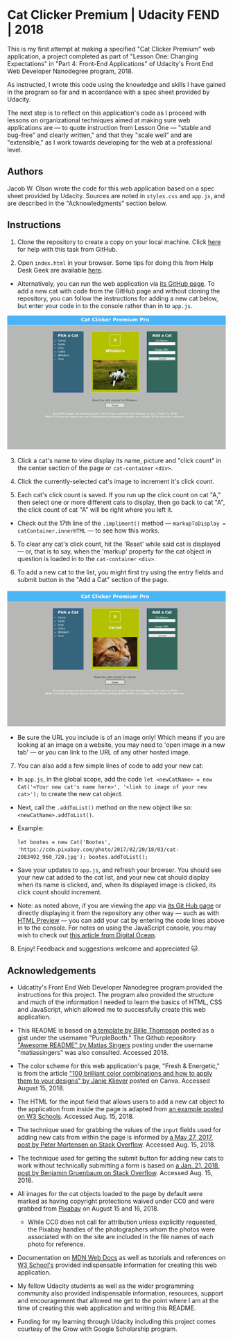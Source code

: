 # Cat Clicker Premium | Udacity FEND | 2018

This is my first attempt at making a specified "Cat Clicker Premium" web application, a project completed as part of "Lesson One: Changing Expectations" in "Part 4: Front-End Applications" of Udacity's Front End Web Developer Nanodegree program, 2018.

As instructed, I wrote this code using the knowledge and skills I have gained in the program so far and in accordance with a spec sheet provided by Udacity.

The next step is to reflect on this application's code as I proceed with lessons on organizational techniques aimed at making sure web applications are — to quote instruction from Lesson One — "stable and bug-free" and clearly written," and that they "scale well" and are "extensible," as I work towards developing for the web at a professional level.

## Authors

Jacob W. Olson wrote the code for this web application based on a spec sheet provided by Udacity. Sources are noted in `styles.css` and `app.js`, and are described in the "Acknowledgments" section below.

## Instructions

1. Clone the repository to create a copy on your local machine. Click [here](https://help.github.com/articles/cloning-a-repository/ "GitHub Help — Clone a Repository") for help with this task from GitHub.

2. Open `index.html` in your browser. Some tips for doing this from Help Desk Geek are available [here](https://helpdeskgeek.com/how-to/open-an-html-file-in-google-chrome/ ).

  * Alternatively, you can run the web application via [its GitHub page](https://jacobwolson.github.io/cat-clicker-premium-version-one-udacity-fend-2018-grow-with-google-scholarship/). To add a new cat with code from the GitHub page and without cloning the repository, you can follow the instructions for adding a new cat below, but enter your code in to the console rather than in to `app.js`.

![alt-text](images/cat-clicker-premium-pro-screenshot.png)

3. Click a cat's name to view display its name, picture and "click count" in the center section of the page or `cat-container` `<div>`.

4. Click the currently-selected cat's image to increment it's click count.

5. Each cat's click count is saved. If you run up the click count on cat "A," then select one or more different cats to display, then go back to cat "A", the click count of cat "A" will be right where you left it.

  * Check out the 17th line of the `.impliment()` method — `markupToDisplay = catContainer.innerHTML` — to see how this works.

5. To clear any cat's click count, hit the 'Reset' while said cat is displayed — or, that is to say, when the 'markup' property for the cat object in question is loaded in to the `cat-container` `<div>`.

6. To add a new cat to the list, you might first try using the entry fields and submit button in the "Add a Cat" section of the page.

![alt-text](images/add-a-cat.gif)

  * Be sure the URL you include is of an image only! Which means if you are looking at an image on a website, you may need to 'open image in a new tab' — or you can link to the URL of any other hosted image.

7. You can also add a few simple lines of code to add your new cat:

  * In `app.js`, in the global scope, add the code `let <newCatName> = new Cat('<Your new cat's name here>', '<link to image of your new cat>');` to create the new cat object.

  * Next, call the `.addToList()` method on the new object like so: `<newCatName>.addToList()`.

  * Example:

    `let bootes = new Cat('Bootes', 'https://cdn.pixabay.com/photo/2017/02/20/18/03/cat-2083492_960_720.jpg');
     bootes.addToList();`

  * Save your updates to `app.js`, and refresh your browser. You should see your new cat added to the cat list, and your new cat should display when its name is clicked, and, when its displayed image is clicked, its click count should increment.

  * Note: as noted above, if you are viewing the app via [its Git Hub page](https://jacobwolson.github.io/cat-clicker-premium-version-one-udacity-fend-2018-grow-with-google-scholarship/) or directly displaying it from the repository any other way — such as with [HTML Preview](http://htmlpreview.github.io/) — you can add your cat by entering the code lines above in to the console. For notes on using the JavaScript console, you may wish to check out [this article from Digital Ocean](https://www.digitalocean.com/community/tutorials/how-to-use-the-javascript-developer-console).

8. Enjoy! Feedback and suggestions welcome and appreciated 🐱.

## Acknowledgements

* Udcatity's Front End Web Developer Nanodegree program provided the instructions for this project. The program also provided the structure and much of the information I needed to learn the basics of HTML, CSS and JavaScript, which allowed me to successfully create this web application.

* This README is based on [a template by Billie Thompson](https://gist.github.com/PurpleBooth/109311bb0361f32d87a2) posted as a gist under the username "PurpleBooth." The Github repository ["Awesome README" by Matias Singers](https://github.com/matiassingers/awesome-readme) posting under the username "matiassingers" was also consulted. Accessed 2018.

* The color scheme for this web application's page, "Fresh & Energetic," is from the article ["100 brilliant color combinations and how to apply them to your designs" by Janie Kliever](https://www.canva.com/learn/100-color-combinations/) posted on Canva. Accessed August 15, 2018.

* The HTML for the input field that allows users to add a new cat object to the application from inside the page is adapted from [an example posted on W3 Schools](https://www.w3schools.com/html/html_forms.asp). Accessed Aug. 15, 2018.

* The technique used for grabbing the values of the `input` fields used for adding new cats from within the page is informed by [a May 27, 2017, post by Peter Mortensen on Stack Overflow](https://stackoverflow.com/a/11563667). Accessed Aug. 15, 2018.

* The technique used for getting the submit button for adding new cats to work without technically submitting a form is based on [a Jan. 21, 2018, post by Benjamin Gruenbaum on Stack Overflow](https://stackoverflow.com/a/21263484). Accessed Aug. 15, 2018.

* All images for the cat objects loaded to the page by default were marked as having copyright protections waived under CC0 and were grabbed from [Pixabay](https://pixabay.com/) on August 15 and 16, 2018.

  * While CC0 does not call for attribution unless explicitly requested, the Pixabay handles of the photographers whom the photos were associated with on the site are included in the file names of each photo for reference.

* Documentation on [MDN Web Docs](https://developer.mozilla.org/) as well as tutorials and references on [W3 School's](https://www.w3schools.com/) provided indispensable information for creating this web application.

* My fellow Udacity students as well as the wider programming community also provided indispensable information, resources, support and encouragement that allowed me get to the point where I am at the time of creating this web application and writing this README.

* Funding for my learning through Udacity including this project comes courtesy of the Grow with Google Scholarship program.
